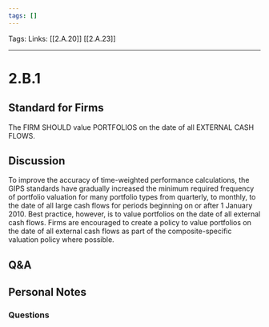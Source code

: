 ```yaml
---
tags: []
---
```

Tags: 
Links: [[2.A.20]] [[2.A.23]]
___
# 2.B.1
## Standard for Firms
The FIRM SHOULD value PORTFOLIOS on the date of all EXTERNAL CASH FLOWS.
## Discussion
To improve the accuracy of time-weighted performance calculations, the GIPS standards have gradually increased the minimum required frequency of portfolio valuation for many portfolio types from quarterly, to monthly, to the date of all large cash flows for periods beginning on or after 1 January 2010. Best practice, however, is to value portfolios on the date of all external cash flows. Firms are encouraged to create a policy to value portfolios on the date of all external cash flows as part of the composite-specific valuation policy where possible.
## Q&A

## Personal Notes

### Questions